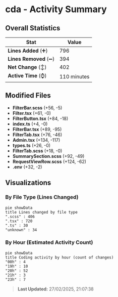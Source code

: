 # cda - Activity Summary 

## Overall Statistics

| Stat                   | Value                                                             |
| ---------------------- | ----------------------------------------------------------------- |
| **Lines Added** (➕)   | 796                                          |
| **Lines Removed** (➖) | 394                                        |
| **Net Change** (↕)    | 402                |
| **Active Time** (⌚)   | 110 minutes |


## Modified Files
- **FilterBar.scss** (+56, -5)
- **Filter.tsx** (+61, -0)
- **FilterButton.tsx** (+84, -18)
- **index.ts** (+4, -0)
- **FilterBar.tsx** (+89, -95)
- **FilterTab.tsx** (+76, -46)
- **Admin.tsx** (+134, -117)
- **types.ts** (+26, -0)
- **FilterTab.scss** (+18, -0)
- **SummarySection.scss** (+92, -49)
- **RequestViewRow.scss** (+124, -62)
- **.env** (+32, -2)

## Visualizations

### By File Type (Lines Changed)

```mermaid
pie showData
title Lines changed by file type
".scss" : 406
".tsx" : 720
".ts" : 30
"unknown" : 34
```

### By Hour (Estimated Activity Count)

```mermaid
pie showData
title Coding activity by hour (count of changes)
"00h" : 4
"19h" : 10
"20h" : 52
"21h" : 3
"23h" : 7
```


> **Last Updated:** 27/02/2025, 21:07:38